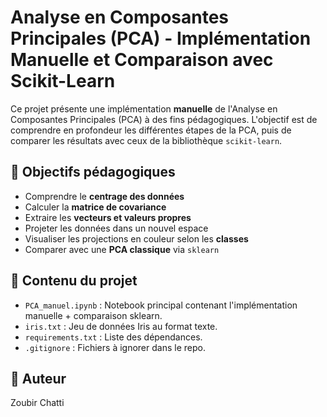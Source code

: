 # Analyse en Composantes Principales (PCA) - Implémentation Manuelle et Comparaison avec Scikit-Learn

Ce projet présente une implémentation **manuelle** de l'Analyse en Composantes Principales (PCA) à des fins pédagogiques. L'objectif est de comprendre en profondeur les différentes étapes de la PCA, puis de comparer les résultats avec ceux de la bibliothèque `scikit-learn`.

## 📌 Objectifs pédagogiques

- Comprendre le **centrage des données**
- Calculer la **matrice de covariance**
- Extraire les **vecteurs et valeurs propres**
- Projeter les données dans un nouvel espace
- Visualiser les projections en couleur selon les **classes**
- Comparer avec une **PCA classique** via `sklearn`

## 📁 Contenu du projet

- `PCA_manuel.ipynb` : Notebook principal contenant l'implémentation manuelle + comparaison sklearn.
- `iris.txt` : Jeu de données Iris au format texte.
- `requirements.txt` : Liste des dépendances.
- `.gitignore` : Fichiers à ignorer dans le repo.


## 👤 Auteur
Zoubir Chatti

